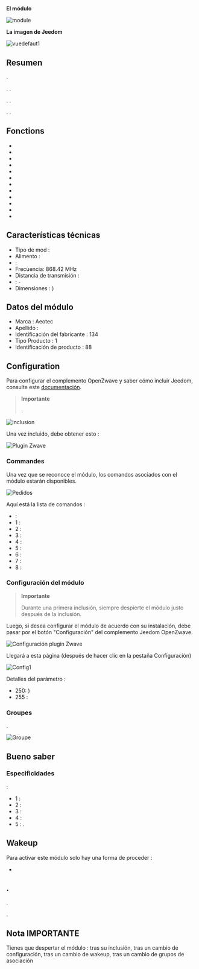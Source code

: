 # 

**El módulo**

![module](images/aeotec.keyfob-gen5/module.jpg)

**La imagen de Jeedom**

![vuedefaut1](images/aeotec.keyfob-gen5/vuedefaut1.jpg)

## Resumen

.

. .

. .

. .

## Fonctions

-   
-   
-   
-   
-   
-   
-   
-   
-   
-   
-   
-   

## Características técnicas

-   Tipo de mod : 
-   Alimento : 
-    : 
-   Frecuencia: 868.42 MHz
-   Distancia de transmisión : 
-    : -
-   Dimensiones : )

## Datos del módulo

-   Marca : Aeotec
-   Apellido : 
-   Identificación del fabricante : 134
-   Tipo Producto : 1
-   Identificación de producto : 88

## Configuration

Para configurar el complemento OpenZwave y saber cómo incluir Jeedom, consulte este [documentación](https://doc.jeedom.com/es_ES/plugins/automation%20protocol/openzwave/).

> **Importante**
>
> .

![inclusion](images/aeotec.keyfob-gen5/inclusion.jpg)

Una vez incluido, debe obtener esto :

![Plugin Zwave](images/aeotec.keyfob-gen5/information.jpg)

### Commandes

Una vez que se reconoce el módulo, los comandos asociados con el módulo estarán disponibles.

![Pedidos](images/aeotec.keyfob-gen5/commandes.jpg)

Aquí está la lista de comandos :

-    : 
  - 1 : 
  - 2 : 
  - 3 : 
  - 4 : 
  - 5 : 
  - 6 : 
  - 7 : 
  - 8 : 

### Configuración del módulo

> **Importante**
>
> Durante una primera inclusión, siempre despierte el módulo justo después de la inclusión.

Luego, si desea configurar el módulo de acuerdo con su instalación, debe pasar por el botón "Configuración" del complemento Jeedom OpenZwave.

![Configuración plugin Zwave](images/plugin/bouton_configuration.jpg)

Llegará a esta página (después de hacer clic en la pestaña Configuración)

![Config1](images/aeotec.keyfob-gen5/config1.jpg)

Detalles del parámetro :

-   250: )
-   255 : 

### Groupes

.

![Groupe](images/aeotec.keyfob-gen5/groupe.jpg)

##  Bueno saber

### Especificidades

 :

-   1 : 
-   2 : 
-   3 : 
-   4 : 
-   5 : .

## Wakeup

Para activar este módulo solo hay una forma de proceder :

-   

## .

.

.

## Nota IMPORTANTE

Tienes que despertar el módulo : tras su inclusión, tras un cambio de configuración, tras un cambio de wakeup, tras un cambio de grupos de asociación
